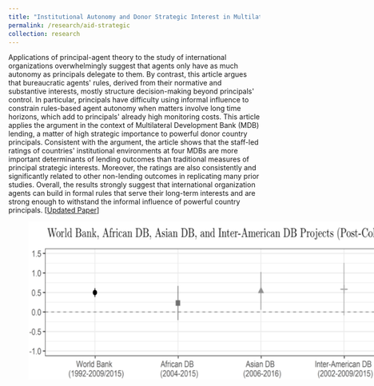 ```yaml
---
title: "Institutional Autonomy and Donor Strategic Interest in Multilateral Foreign Aid: Rules vs. Informal Influence "
permalink: /research/aid-strategic
collection: research
---
```


Applications of principal-agent theory to the study of international organizations overwhelmingly suggest that agents only have as much autonomy as principals delegate to them. By contrast, this article argues that bureaucratic agents' rules, derived from their normative and substantive interests, mostly structure decision-making beyond principals' control. In particular, principals have difficulty using informal influence to constrain rules-based agent autonomy when matters involve long time horizons, which add to principals' already high monitoring costs. This article applies the argument in the context of Multilateral Development Bank (MDB) lending, a matter of high strategic importance to powerful donor country principals. Consistent with the argument, the article shows that the staff-led ratings of countries' institutional environments at four MDBs are more important determinants of lending outcomes than traditional measures of principal strategic interests. Moreover, the ratings are also consistently and significantly related to other non-lending outcomes in replicating many prior studies. Overall, the results strongly suggest that international organization agents can build in formal rules that serve their long-term interests and are strong enough to withstand the informal influence of powerful country principals. [[Updated Paper](https://mikedenly.com/files/aid-strategic.pdf)]
<figure style="width: 769px; height: 382px"  class="align-center">
  <img src="/images/foreign_aid.png" alt="" />
</figure>


